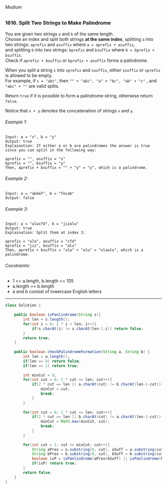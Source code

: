 ###### Medium
### 1616. Split Two Strings to Make Palindrome

You are given two strings `a` and `b` of the same length.   
Choose an index and split both strings **at the same index**, 
splitting `a` into two strings: `aprefix` and `asuffix` where `a = aprefix + asuffix`,   
and splitting `b` into two strings: `bprefix` and `bsuffix` where `b = bprefix + bsuffix`.   
Check if `aprefix + bsuffix` or `bprefix + asuffix` forms a palindrome.

When you split a string `s` into `sprefix` and `ssuffix`, either `ssuffix` or `sprefix` is allowed to be empty.   
For example, if `s = "abc"`, then `"" + "abc", "a" + "bc", "ab" + "c"` , and `"abc" + ""` are valid splits.  

Return `true` if it is possible to form a palindrome string, otherwise return `false`.  

Notice that `x + y` denotes the concatenation of strings `x` and `y`.  


###### Example 1:
```
Input: a = "x", b = "y"  
Output: true  
Explaination: If either a or b are palindromes the answer is true since you can split in the following way:  

aprefix = "", asuffix = "x"
bprefix = "", bsuffix = "y"
Then, aprefix + bsuffix = "" + "y" = "y", which is a palindrome.
```

###### Example 2:
```
Input: a = "abdef", b = "fecab"  
Output: false  
```

###### Example 3:
```
Input: a = "ulacfd", b = "jizalu"  
Output: true  
Explaination: Split them at index 3:  

aprefix = "ula", asuffix = "cfd"  
bprefix = "jiz", bsuffix = "alu"  
Then, aprefix + bsuffix = "ula" + "alu" = "ulaalu", which is a palindrome.
```

###### Constraints:

- 1 <= a.length, b.length <= 105
- a.length == b.length
- a and b consist of lowercase English letters

***

```java
class Solution {
   
    public boolean isPanlindrome(String s){
        int len = s.length();
        for(int i = 0; 2 * i < len; i++){
            if(s.charAt(i) != s.charAt(len-1-i)) return false;
        }
        return true;
    }
    
    public boolean checkPalindromeFormation(String a, String b) {
        int len = a.length();
        if(len == 0) return false;
        if(len == 1) return true;
        
        int minCut = 0;
        for(int cut = 0; 2 * cut <= len; cut++){
            if(2 * cut == len || a.charAt(cut) != b.charAt(len-1-cut)){
                minCut = cut;
                break;
            }
        }
        
        for(int cut = 0; 2 * cut <= len; cut++){
            if(2 * cut == len || b.charAt(cut) != a.charAt(len-1-cut)){
                minCut = Math.max(minCut, cut);
                break;
            }
        }
        
        for(int cut = 1; cut <= minCut; cut++){
            String aPrex = a.substring(0, cut), aSuff = a.substring(cut);
            String bPrex = b.substring(0, cut), bSuff = b.substring(cut);
            boolean isP = isPanlindrome(aPrex+bSuff) || isPanlindrome(bPrex+aSuff);
            if(isP) return true;
        }
        return false;
    }
}
```
